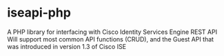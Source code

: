 # iseapi-php
A PHP library for interfacing with Cisco Identity Services Engine REST API
Will support most common API functions (CRUD), and the Guest API that was introduced in version 1.3 of Cisco ISE
